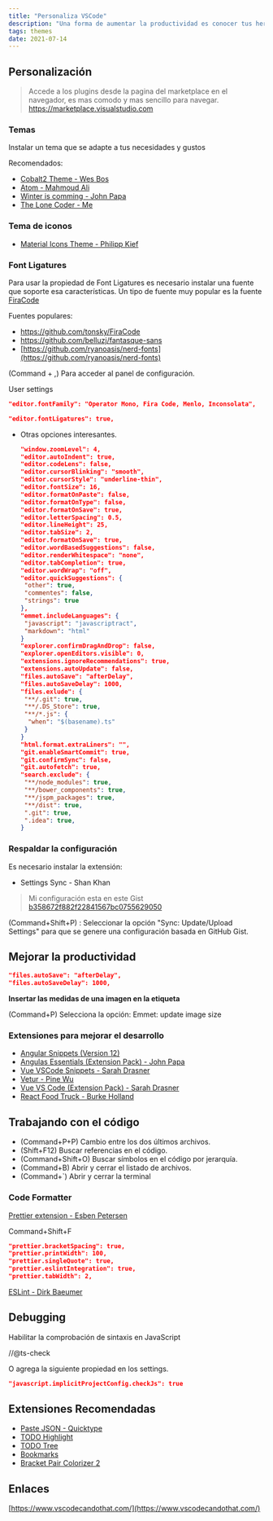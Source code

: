 ```yaml
---
title: "Personaliza VSCode"
description: "Una forma de aumentar la productividad es conocer tus herramientas de trabajo, hay extensiones que te ayudan a escribir más rápido y te ayudan a mejorar tu productividad."
tags: themes
date: 2021-07-14
---
```


## Personalización

> Accede a los plugins desde la pagina del marketplace en el navegador, es mas comodo y mas sencillo para navegar. <https://marketplace.visualstudio.com>

### Temas

Instalar un tema que se adapte a tus necesidades y gustos

Recomendados:

- [Cobalt2 Theme - Wes Bos](https://github.com/wesbos/cobalt2-vscode)
- [Atom - Mahmoud Ali](https://github.com/akamud/vscode-theme-onedark)
- [Winter is comming - John Papa](https://github.com/johnpapa/vscode-winteriscoming)
- [The Lone Coder - Me](the-lone-coder-theme-for-vscode.md)

### Tema de iconos

- [Material Icons Theme - Philipp Kief](https://github.com/PKief/vscode-material-icon-theme)

### Font Ligatures

Para usar la propiedad de Font Ligatures es necesario instalar una fuente que soporte esa características. Un tipo de fuente muy popular es la fuente [FiraCode](https://github.com/tonsky/FiraCode)

Fuentes populares:

- <https://github.com/tonsky/FiraCode>
- <https://github.com/belluzj/fantasque-sans>
- [https://github.com/ryanoasis/nerd-fonts](https://github.com/ryanoasis/nerd-fonts)

(Command + ,) Para acceder al panel de configuración.

User settings

```json
"editor.fontFamily": "Operator Mono, Fira Code, Menlo, Inconsolata",

"editor.fontLigatures": true,
```

- Otras opciones interesantes.

    ```json
    "window.zoomLevel": 4,
    "editor.autoIndent": true,
    "editor.codeLens": false,
    "editor.cursorBlinking": "smooth",
    "editor.cursorStyle": "underline-thin",
    "editor.fontSize": 16,
    "editor.formatOnPaste": false,
    "editor.formatOnType": false,
    "editor.formatOnSave": true,
    "editor.letterSpacing": 0.5,
    "editor.lineHeight": 25,
    "editor.tabSize": 2,
    "editor.formatOnSave": true,
    "editor.wordBasedSuggestions": false,
    "editor.renderWhitespace": "none",
    "editor.tabCompletion": true,
    "editor.wordWrap": "off",
    "editor.quickSuggestions": {
     "other": true,
     "commentes": false,
     "strings": true
    },
    "emmet.includeLanguages": {
     "javascript": "javascriptract",
     "markdown": "html"
    }
    "explorer.confirmDragAndDrop": false,
    "explorer.openEditors.visible": 0,
    "extensions.ignoreRecommendations": true,
    "extensions.autoUpdate": false,
    "files.autoSave": "afterDelay",
    "files.autoSaveDelay": 1000,
    "files.exlude": {
     "**/.git": true,
     "**/.DS_Store": true,
     "**/*.js": {
      "when": "$(basename).ts"
     }
    }
    "html.format.extraLiners": "",
    "git.enableSmartCommit": true,
    "git.confirmSync": false,
    "git.autofetch": true,
    "search.exclude": {
     "**/node_modules": true,
     "**/bower_components": true,
     "**/jspm_packages": true,
     "**/dist": true,
     ".git": true,
     ".idea": true,
    }

    ```

### Respaldar la configuración

Es necesario instalar la extensión:

- Settings Sync - Shan Khan

> Mi configuración esta en este Gist [b358672f882f22841567bc0755629050](https://www.notion.so/b358672f882f22841567bc0755629050)

(Command+Shift+P) : Seleccionar la opción "Sync: Update/Upload Settings" para que se genere una configuración basada en GitHub Gist.

## Mejorar la productividad

```json
"files.autoSave": "afterDelay",
"files.autoSaveDelay": 1000,
```

**Insertar las medidas de una imagen en la etiqueta <img>**

(Command+P) Selecciona la opción: Emmet: update image size

### Extensiones para mejorar el desarrollo

- [Angular Snippets (Version 12)](https://github.com/johnpapa/vscode-angular-snippets)
- [Angulas Essentials (Extension Pack) - John Papa](https://github.com/johnpapa/vscode-angular-essentials)
- [Vue VSCode Snippets - Sarah Drasner](https://github.com/sdras/vue-vscode-snippets)
- [Vetur - Pine Wu](https://github.com/vuejs/vetur)
- [Vue VS Code (Extension Pack) - Sarah Drasner](https://github.com/sdras/vue-vscode-extensionpack)
- [React Food Truck - Burke Holland](https://github.com/burkeholland/react-food-truck)

## Trabajando con el código

- (Command+P+P) Cambio entre los dos últimos archivos.
- (Shift+F12) Buscar referencias en el código.
- (Command+Shift+O) Buscar símbolos en el código por jerarquía.
- (Command+B) Abrir y cerrar el listado de archivos.
- (Command+`) Abrir y cerrar la terminal

### Code Formatter

[Prettier extension - Esben Petersen](https://marketplace.visualstudio.com/items?itemName=esbenp.prettier-vscode)

Command+Shift+F

```json
"prettier.bracketSpacing": true,
"prettier.printWidth": 100,
"prettier.singleQuote": true,
"prettier.eslintIntegration": true,
"prettier.tabWidth": 2,
```

[ESLint - Dirk Baeumer](https://github.com/Microsoft/vscode-eslint)

## Debugging

Habilitar la comprobación de sintaxis en JavaScript

//@ts-check

O agrega la siguiente propiedad en los settings.

```json
"javascript.implicitProjectConfig.checkJs": true
```

## Extensiones Recomendadas

- [Paste JSON - Quicktype](https://github.com/ZainChen/vscode-json)
- [TODO Highlight](https://github.com/wayou/vscode-todo-highlight)
- [TODO Tree](https://github.com/Gruntfuggly/todo-tree)
- [Bookmarks](https://github.com/alefragnani/vscode-bookmarks)
- [Bracket Pair Colorizer 2](https://github.com/CoenraadS/Bracket-Pair-Colorizer-2)

## Enlaces

[https://www.vscodecandothat.com/](https://www.vscodecandothat.com/)
